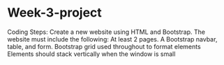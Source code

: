 # Week-3-project

Coding Steps:
Create a new website using HTML and Bootstrap.
The website must include the following:
At least 2 pages.
A Bootstrap navbar, table, and form.
Bootstrap grid used throughout to format elements
Elements should stack vertically when the window is small
